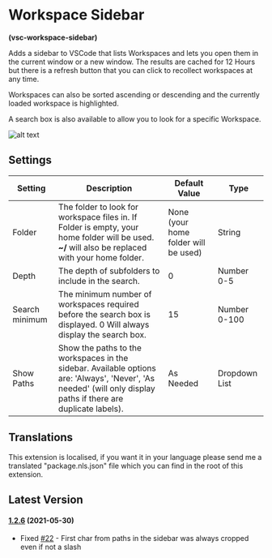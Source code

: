 # Workspace Sidebar

**(vsc-workspace-sidebar)**

Adds a sidebar to VSCode that lists Workspaces and lets you open them in the current window or a new window. The results are cached for 12 Hours but there is a refresh button that you can click to recollect workspaces at any time.

Workspaces can also be sorted ascending or descending and the currently loaded workspace is highlighted.

A search box is also available to allow you to look for a specific Workspace.

![alt text](https://raw.githubusercontent.com/sketchbuch/vsc-workspace-sidebar/master/docs/images/preview.gif 'Workspace Sidebar Preview')

## Settings

| Setting        | Description                                                                                                                                                     | Default Value                        | Type          |
| -------------- | --------------------------------------------------------------------------------------------------------------------------------------------------------------- | ------------------------------------ | ------------- |
| Folder         | The folder to look for workspace files in. If Folder is empty, your home folder will be used. **~/** will also be replaced with your home folder.               | None (your home folder will be used) | String        |
| Depth          | The depth of subfolders to include in the search.                                                                                                               | 0                                    | Number 0-5    |
| Search minimum | The minimum number of workspaces required before the search box is displayed. 0 Will always display the search box.                                             | 15                                   | Number 0-100  |
| Show Paths     | Show the paths to the workspaces in the sidebar. Available options are: 'Always', 'Never', 'As needed' (will only display paths if there are duplicate labels). | As Needed                            | Dropdown List |

## Translations

This extension is localised, if you want it in your language please send me a translated "package.nls.json" file which you can find in the root of this extension.

## Latest Version

#### [1.2.6](https://github.com/sketchbuch/vsc-workspace-sidebar/compare/v1.2.5...1.2.6) (2021-05-30)

- Fixed [#22](https://github.com/sketchbuch/vsc-workspace-sidebar/issues/22) - First char from paths in the sidebar was always cropped even if not a slash
